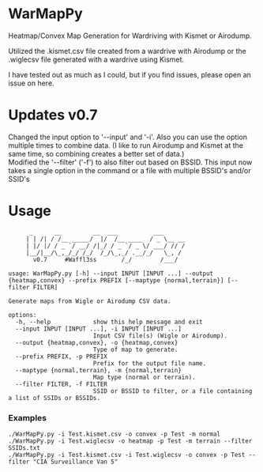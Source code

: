 # WarMapPy
Heatmap/Convex Map Generation for Wardriving with Kismet or Airodump. 

Utilized the .kismet.csv file created from a wardrive with Airodump or the .wiglecsv file generated with a wardrive using Kismet.

I have tested out as much as I could, but if you find issues, please open an issue on here.

# Updates v0.7
Changed the input option to '--input' and '-i'. Also you can use the option multiple times to combine data. (I like to run Airodump and Kismet at the same time, so combining creates a better set of data.)  
Modified the '--filter' ('-f') to also filter out based on BSSID. This input now takes a single option in the command or a file with multiple BSSID's and/or SSID's  

# Usage
```
      _      __         __  ___          ___
     | | /| / /__ _____/  |/  /__ ____  / _ \__ __
     | |/ |/ / _ `/ __/ /|_/ / _ `/ _ \/ ___/ // /
     |__/|__/\_,_/_/ /_/  /_/\_,_/ .__/_/   \_, /
       v0.7     #Waffl3ss       /_/        /___/

usage: WarMapPy.py [-h] --input INPUT [INPUT ...] --output {heatmap,convex} --prefix PREFIX [--maptype {normal,terrain}] [--filter FILTER]

Generate maps from Wigle or Airodump CSV data.

options:
  -h, --help            show this help message and exit
  --input INPUT [INPUT ...], -i INPUT [INPUT ...]
                        Input CSV file(s) (Wigle or Airodump).
  --output {heatmap,convex}, -o {heatmap,convex}
                        Type of map to generate.
  --prefix PREFIX, -p PREFIX
                        Prefix for the output file name.
  --maptype {normal,terrain}, -m {normal,terrain}
                        Map type (normal or terrain).
  --filter FILTER, -f FILTER
                        SSID or BSSID to filter, or a file containing a list of SSIDs or BSSIDs.
```
### Examples

```
./WarMapPy.py -i Test.kismet.csv -o convex -p Test -m normal
./WarMapPy.py -i Test.wiglecsv -o heatmap -p Test -m terrain --filter SSIDs.txt
./WarMapPy.py -i Test.kismet.csv -i Test.wiglecsv -o convex -p Test --filter "CIA Surveillance Van 5"
```
